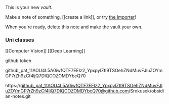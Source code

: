 This is your new *vault*.

Make a note of something, [[create a link]], or try [the Importer](https://help.obsidian.md/Plugins/Importer)!

When you're ready, delete this note and make the vault your own.

### Uni classes
[[Computer Vision]]
[[Deep Learning]]


github token

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


https://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@github.com/Srokusek/obsidian-notes.git